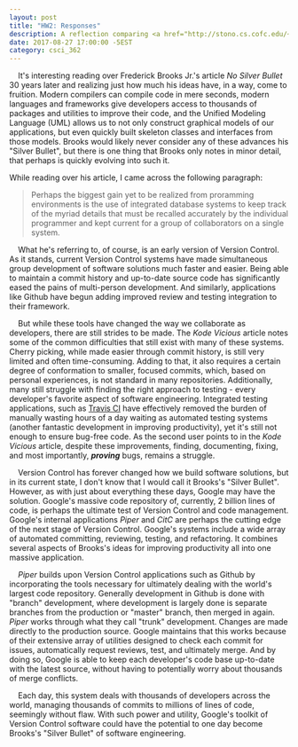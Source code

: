 ```yaml
---
layout: post
title: "HW2: Responses"
description: A reflection comparing <a href="http://stono.cs.cofc.edu/~bowring/classes/csci%20362/docs/NoSilverBulletOriginal.pdf" target="_blank"><em>No Silver Bullet</em></a>, <a href="http://stono.cs.cofc.edu/~bowring/classes/csci%20362/docs/p32-neville-neil.pdf" target="_blank"><em>Kode Vicious</em></a>, <a href="http://stono.cs.cofc.edu/~bowring/classes/csci%20362/docs/GoogleCodeRepo-78-potvin.pdf?id=0B2El51RQ1MQnTTVWYVNiOWhuX0U" target="_blank"><em>Google Code Repo</em></a>.
date: 2017-08-27 17:00:00 -5EST
category: csci_362
---
```


&nbsp;&nbsp;&nbsp;&nbsp;It's interesting reading over Frederick Brooks Jr.'s article _No Silver Bullet_ 30 years later and realizing just how much his ideas have, in a way, come to fruition. Modern compilers can compile code in mere seconds, modern languages and frameworks give developers access to thousands of packages and utilities to improve their code, and the Unified Modeling Language (UML) allows us to not only construct graphical models of our applications, but even quickly built skeleton classes and interfaces from those models. Brooks would likely never consider any of these advances his "Silver Bullet", but there is one thing that Brooks only notes in minor detail, that perhaps is quickly evolving into such it.

While reading over his article, I came across the following paragraph:
> Perhaps the biggest gain yet to be realized from proramming environments is the use of integrated database systems to keep track of the myriad details that must be recalled accurately by the individual programmer and kept current for a group of collaborators on a single system.

&nbsp;&nbsp;&nbsp;&nbsp;What he's referring to, of course, is an early version of Version Control. As it stands, current Version Control systems have made simultaneous group development of software solutions much faster and easier. Being able to maintain a commit history and up-to-date source code has significantly eased the pains of multi-person development. And similarly, applications like Github have begun adding improved review and testing integration to their framework. 

&nbsp;&nbsp;&nbsp;&nbsp;But while these tools have changed the way we collaborate as developers, there are still strides to be made. The _Kode Vicious_ article notes some of the common difficulties that still exist with many of these systems. Cherry picking, while made easier through commit history, is still very limited and often time-consuming. Adding to that, it also requires a certain degree of conformation to smaller, focused commits, which, based on personal experiences, is not standard in many repositories. Additionally, many still struggle with finding the right approach to testing - every developer's favorite aspect of software engineering. Integrated testing applications, such as <a href="https://travis-ci.org/" target="_blank">Travis CI</a> have effectively removed the burden of manually wasting hours of a day waiting as automated testing systems (another fantastic development in improving productivity), yet it's still not enough to ensure bug-free code. As the second user points to in the _Kode Vicious_ article, despite these improvements, finding, documenting, fixing, and most importantly, _**proving**_ bugs, remains a struggle.

&nbsp;&nbsp;&nbsp;&nbsp;Version Control has forever changed how we build software solutions, but in its current state, I don't know that I would call it Brooks's "Silver Bullet". However, as with just about everything these days, Google may have the solution. Google's massive code repository of, currently, 2 billion lines of code, is perhaps the ultimate test of Version Control and code management. Google's internal applications _Piper_ and _CitC_ are perhaps the cutting edge of the next stage of Version Control. Google's systems include a wide array of automated committing, reviewing, testing, and refactoring. It combines several aspects of Brooks's ideas for improving productivity all into one massive application.

&nbsp;&nbsp;&nbsp;&nbsp;_Piper_ builds upon Version Control applications such as Github by incorporating the tools necessary for ultimately dealing with the world's largest code repository. Generally development in Github is done with "branch" development, where development is largely done is separate branches from the production or "master" branch, then merged in again. _Piper_ works through what they call "trunk" development. Changes are made directly to the production source. Google maintains that this works because of their extensive array of utilities designed to check each commit for issues, automatically request reviews, test, and ultimately merge. And by doing so, Google is able to keep each developer's code base up-to-date with the latest source, without having to potentially worry about thousands of merge conflicts.

&nbsp;&nbsp;&nbsp;&nbsp;Each day, this system deals with thousands of developers across the world, managing thousands of commits to millions of lines of code, seemingly without flaw. With such power and utility, Google's toolkit of Version Control software could have the potential to one day become Brooks's "Silver Bullet" of software engineering.
